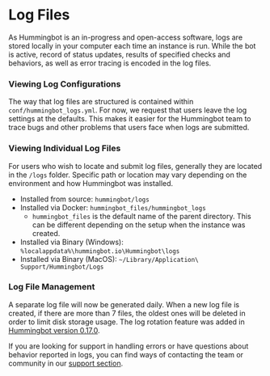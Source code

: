 # Log Files

As Hummingbot is an in-progress and open-access software, logs are stored locally in your computer each time an instance is run. While the bot is active, record of status updates, results of specified checks and behaviors, as well as error tracing is encoded in the log files.

### Viewing Log Configurations

The way that log files are structured is contained within `conf/hummingbot_logs.yml`. For now, we request that users leave the log settings at the defaults. This makes it easier for the Hummingbot team to trace bugs and other problems that users face when logs are submitted.

### Viewing Individual Log Files

For users who wish to locate and submit log files, generally they are located in the `/logs` folder.
Specific path or location may vary depending on the environment and how Hummingbot was installed.

- Installed from source: `hummingbot/logs`
- Installed via Docker: `hummingbot_files/hummingbot_logs`
  - `hummingbot_files` is the default name of the parent directory. This can be different depending on the setup
    when the instance was created.
- Installed via Binary (Windows): `%localappdata%\hummingbot.io\Hummingbot\logs`
- Installed via Binary (MacOS): `~/Library/Application\ Support/Hummingbot/Logs`

### Log File Management

A separate log file will now be generated daily. When a new log file is created, if there are more than 7 files,
the oldest ones will be deleted in order to limit disk storage usage.
The log rotation feature was added in [Hummingbot version 0.17.0](https://docs.hummingbot.io/release-notes/0.17.0/#log-file-management-data-storage).

If you are looking for support in handling errors or have questions about behavior reported in logs,
you can find ways of contacting the team or community in our [support section](/intro/support).

